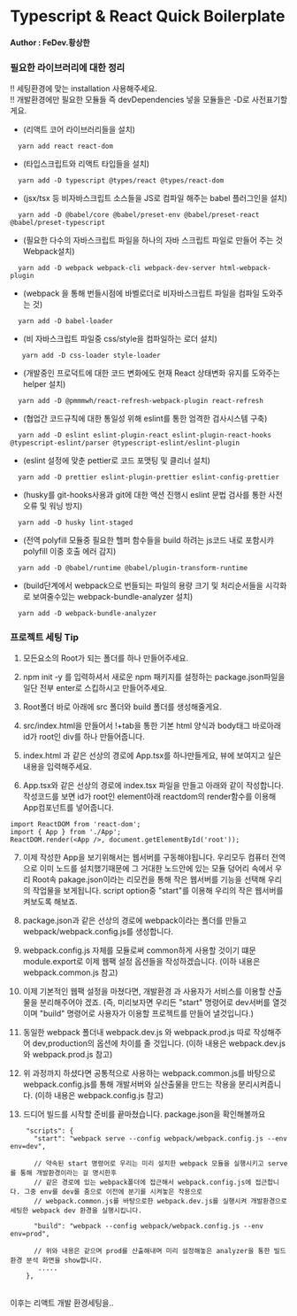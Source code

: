 # Typescript & React Quick Boilerplate

#### Author : FeDev.황상한

### 필요한 라이브러리에 대한 정리

!! 세팅환경에 맞는 installation 사용해주세요.<br />
!! 개발환경에만 필요한 모듈들 즉 devDependencies 넣을 모듈들은 -D로 사전표기할게요.<br />

- (리액트 코어 라이브러리들을 설치)

```
  yarn add react react-dom
```

- (타입스크립트와 리액트 타입들을 설치)

```
  yarn add -D typescript @types/react @types/react-dom
```

- (jsx/tsx 등 비자바스크립트 소스들을 JS로 컴파일 해주는 babel 플러그인을 설치)

```
  yarn add -D @babel/core @babel/preset-env @babel/preset-react @babel/preset-typescript
```

- (필요한 다수의 자바스크립트 파일을 하나의 자바 스크립트 파일로 만들어 주는 것 Webpack설치)

```
  yarn add -D webpack webpack-cli webpack-dev-server html-webpack-plugin
```

- (webpack 을 통해 번들시점에 바벨로더로 비자바스크립트 파일을 컴파일 도와주는 것)

```
  yarn add -D babel-loader
```

- (비 자바스크립트 파일중 css/style을 컴파일하는 로더 설치)

```
   yarn add -D css-loader style-loader
```

- (개발중인 프로덕트에 대한 코드 변화에도 현재 React 상태변화 유지를 도와주는 helper 설치)

```
  yarn add -D @pmmmwh/react-refresh-webpack-plugin react-refresh
```

- (협업간 코드규칙에 대한 통일성 위해 eslint를 통한 엄격한 검사시스템 구축)

```
  yarn add -D eslint eslint-plugin-react eslint-plugin-react-hooks @typescript-eslint/parser @typescript-eslint/eslint-plugin
```

- (eslint 설정에 맞춘 pettier로 코드 포맷팅 및 클리너 설치)

```
  yarn add -D prettier eslint-plugin-prettier eslint-config-prettier
```

- (husky를 git-hooks사용과 git에 대한 액션 진행시 eslint 문법 검사를 통한 사전오류 및 워닝 방지)

```
  yarn add -D husky lint-staged
```

- (전역 polyfill 모듈중 필요한 헬퍼 함수들을 build 하려는 js코드 내로 포함시캬 polyfill 이중 호출 에러 감지)

```
  yarn add -D @babel/runtime @babel/plugin-transform-runtime
```

- (build단계에서 webpack으로 번들되는 파일의 용량 크기 및 처리순서들을 시각화로 보여줄수있는 webpack-bundle-analyzer 설치)

```
  yarn add -D webpack-bundle-analyzer
```

### 프로젝트 세팅 Tip

1. 모든요소의 Root가 되는 폴더를 하나 만들어주세요.

2. npm init -y 를 입력하셔서 새로운 npm 패키지를 설정하는 package.json파일을 일단 전부 enter로 스킵하시고 만들어주세요.

3. Root폴더 바로 아래에 src 폴더와 build 폴더를 생성해줄게요.

4. src/index.html을 만들어서 !+tab을 통한 기본 html 양식과 body태그 바로아래 id가 root인 div를 하나 만들어줍니다.

5. index.html 과 같은 선상의 경로에 App.tsx를 하나만들게요, 뷰에 보여지고 싶은 내용을 입력해주세요.

6. App.tsx와 같은 선상의 경로에 index.tsx 파일을 만들고 아래와 같이 작성합니다. 작성코드를 보면 id가 root인 element아래 reactdom의 render함수를
   이용해 App컴포넌트를 넣어줍니다.

```
import ReactDOM from 'react-dom';
import { App } from './App';
ReactDOM.render(<App />, document.getElementById('root'));
```

7. 이제 작성한 App을 보기위해서는 웹서버를 구동해야됩니다. 우리모두 컴퓨터 전역으로 이미 노드를 설치했기때문에
   그 거대한 노드안에 있는 모듈 덩어리 속에서 우리 Root속 pakage.json이라는 리모컨을 통해 작은 웹서버를 기능을 선택해 우리의 작업물을 보게됩니다.
   script option중 "start"를 이용해 우리의 작은 웹서버를 켜보도록 해보죠.

8. package.json과 같은 선상의 경로에 webpack이라는 폴더를 만들고 webpack/webpack.config.js를 생성합니다.

9. webpack.config.js 자체를 모듈로써 common하게 사용할 것이기 떄문 module.export로 이제 웹팩 설정 옵션들을 작성하겠습니다.
   (이하 내용은 webpack.common.js 참고)

10. 이제 기본적인 웹팩 설정을 마쳤다면, 개발환경 과 사용자가 서비스를 이용할 산출물을 분리해주어야 겠죠.
    (즉, 미리보자면 우리든 "start" 명령어로 dev서버를 열것이며 "build" 명령어로 사용자가 이용할 프로젝트를 만들어 낼것입니다.)

11. 동일한 webpack 폴더내 webpack.dev.js 와 webpack.prod.js 따로 작성해주어 dev,production의 옵션에 차이를 줄 것입니다.
    (이하 내용은 webpack.dev.js 와 webpack.prod.js 참고)

12. 위 과정까지 하셨다면 공통적으로 사용하는 webpack.common.js를 바탕으로 webpack.config.js를 통해 개발서버와 실산출물을 만드는 작용을 분리시켜줍니다.
    (이하 내용은 webpack.config.js 참고)

13. 드디어 빌드를 시작할 준비를 끝마쳤습니다. package.json을 확인해볼까요

```
    "scripts": {
      "start": "webpack serve --config webpack/webpack.config.js --env env=dev",

      // 약속된 start 명령어로 우리는 미리 설치한 webpack 모듈을 실행시키고 serve를 통해 개발환경이라는 걸 명시한후
      // 같은 경로에 있는 webpack폴더에 접근해서 webpack.config.js에 접근합니다. 그중 env를 dev를 줌으로 이전에 분기를 시켜놓은 작용으로
      // webpack.common.js를 바탕으로한 webpack.dev.js를 실행시켜 개발환경으로 세팅한 webpack dev 환경을 실행시킵니다.

      "build": "webpack --config webpack/webpack.config.js --env env=prod",

      // 위와 내용은 같으며 prod를 산출해내며 미리 설정해놓은 analyzer을 통한 빌드환경 분석 화면을 show합니다.
       .....
    },
```

<br /> 이후는 리액트 개발 환경세팅을..
